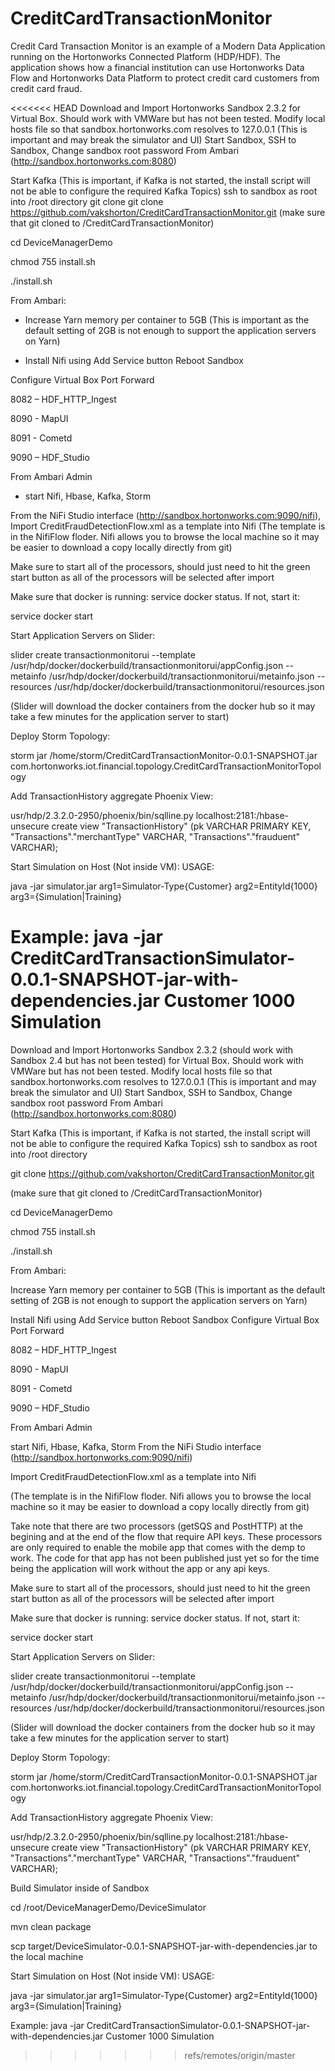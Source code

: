 # CreditCardTransactionMonitor
Credit Card Transaction Monitor is an example of a Modern Data Application running on the Hortonworks Connected Platform (HDP/HDF). The application shows how a financial institution can use Hortonworks Data Flow and Hortonworks Data Platform to protect credit card customers from credit card fraud.

<<<<<<< HEAD
Download and Import Hortonworks Sandbox 2.3.2 for Virtual Box. Should work with VMWare but has not been tested. Modify local hosts file so that sandbox.hortonworks.com resolves to 127.0.0.1 (This is important and may break the simulator and UI) 
Start Sandbox, SSH to Sandbox, Change sandbox root password From Ambari (http://sandbox.hortonworks.com:8080)

Start Kafka (This is important, if Kafka is not started, the install script will not be able to configure the required Kafka Topics)
ssh to sandbox as root into /root directory
git clone git clone https://github.com/vakshorton/CreditCardTransactionMonitor.git (make sure that git cloned to /CreditCardTransactionMonitor)

cd DeviceManagerDemo 

chmod 755 install.sh 

./install.sh

From Ambari:

 - Increase Yarn memory per container to 5GB (This is important as the default setting of 2GB is not enough to support the application servers on Yarn)
 
- Install Nifi using Add Service button
Reboot Sandbox

Configure Virtual Box Port Forward

8082 – HDF_HTTP_Ingest

8090 - MapUI

8091 - Cometd

9090 – HDF_Studio

From Ambari Admin 

 - start Nifi, Hbase, Kafka, Storm

From the NiFi Studio interface (http://sandbox.hortonworks.com:9090/nifi), Import CreditFraudDetectionFlow.xml as a template into Nifi (The template is in the NifiFlow floder. Nifi allows you to browse the local machine so it may be easier to download a copy locally directly from git)

Make sure to start all of the processors, should just need to hit the green start button as all of the processors will be selected after import

Make sure that docker is running: service docker status. If not, start it: 

service docker start

Start Application Servers on Slider:

slider create transactionmonitorui --template /usr/hdp/docker/dockerbuild/transactionmonitorui/appConfig.json --metainfo /usr/hdp/docker/dockerbuild/transactionmonitorui/metainfo.json --resources /usr/hdp/docker/dockerbuild/transactionmonitorui/resources.json 

(Slider will download the docker containers from the docker hub so it may take a few minutes for the application server to start)

Deploy Storm Topology:

storm jar /home/storm/CreditCardTransactionMonitor-0.0.1-SNAPSHOT.jar com.hortonworks.iot.financial.topology.CreditCardTransactionMonitorTopology

Add TransactionHistory aggregate Phoenix View:

usr/hdp/2.3.2.0-2950/phoenix/bin/sqlline.py localhost:2181:/hbase-unsecure
create view "TransactionHistory" (pk VARCHAR PRIMARY KEY, "Transactions"."merchantType" VARCHAR, "Transactions"."frauduent" VARCHAR);

Start Simulation on Host (Not inside VM):
USAGE:

java -jar simulator.jar arg1=Simulator-Type{Customer} arg2=EntityId{1000} arg3={Simulation|Training}

Example:
java -jar CreditCardTransactionSimulator-0.0.1-SNAPSHOT-jar-with-dependencies.jar Customer 1000 Simulation
=======
Download and Import Hortonworks Sandbox 2.3.2 (should work with Sandbox 2.4 but has not been tested) for Virtual Box. Should work with VMWare but has not been tested. Modify local hosts file so that sandbox.hortonworks.com resolves to 127.0.0.1 (This is important and may break the simulator and UI) Start Sandbox, SSH to Sandbox, Change sandbox root password From Ambari (http://sandbox.hortonworks.com:8080)

Start Kafka (This is important, if Kafka is not started, the install script will not be able to configure the required Kafka Topics) ssh to sandbox as root into /root directory 

git clone https://github.com/vakshorton/CreditCardTransactionMonitor.git 

(make sure that git cloned to /CreditCardTransactionMonitor)

cd DeviceManagerDemo

chmod 755 install.sh

./install.sh

From Ambari:

Increase Yarn memory per container to 5GB (This is important as the default setting of 2GB is not enough to support the application servers on Yarn)

Install Nifi using Add Service button Reboot Sandbox
Configure Virtual Box Port Forward

8082 – HDF_HTTP_Ingest

8090 - MapUI

8091 - Cometd

9090 – HDF_Studio

From Ambari Admin

start Nifi, Hbase, Kafka, Storm
From the NiFi Studio interface (http://sandbox.hortonworks.com:9090/nifi)

Import CreditFraudDetectionFlow.xml as a template into Nifi 

(The template is in the NifiFlow floder. Nifi allows you to browse the local machine so it may be easier to download a copy locally directly from git)

Take note that there are two processors (getSQS and PostHTTP) at the begining and at the end of the flow that require API keys. These processors are only required to enable the mobile app that comes with the demp to work. The code for that app has not been published just yet so for the time being the application will work without the app or any api keys.

Make sure to start all of the processors, should just need to hit the green start button as all of the processors will be selected after import

Make sure that docker is running: service docker status. If not, start it:

service docker start

Start Application Servers on Slider:

slider create transactionmonitorui --template /usr/hdp/docker/dockerbuild/transactionmonitorui/appConfig.json --metainfo /usr/hdp/docker/dockerbuild/transactionmonitorui/metainfo.json --resources /usr/hdp/docker/dockerbuild/transactionmonitorui/resources.json

(Slider will download the docker containers from the docker hub so it may take a few minutes for the application server to start)

Deploy Storm Topology:

storm jar /home/storm/CreditCardTransactionMonitor-0.0.1-SNAPSHOT.jar com.hortonworks.iot.financial.topology.CreditCardTransactionMonitorTopology

Add TransactionHistory aggregate Phoenix View:

usr/hdp/2.3.2.0-2950/phoenix/bin/sqlline.py localhost:2181:/hbase-unsecure create view "TransactionHistory" (pk VARCHAR PRIMARY KEY, "Transactions"."merchantType" VARCHAR, "Transactions"."frauduent" VARCHAR);

Build Simulator inside of Sandbox

cd /root/DeviceManagerDemo/DeviceSimulator

mvn clean package

scp target/DeviceSimulator-0.0.1-SNAPSHOT-jar-with-dependencies.jar to the local machine

Start Simulation on Host (Not inside VM): USAGE:

java -jar simulator.jar arg1=Simulator-Type{Customer} arg2=EntityId{1000} arg3={Simulation|Training}

Example: java -jar CreditCardTransactionSimulator-0.0.1-SNAPSHOT-jar-with-dependencies.jar Customer 1000 Simulation
>>>>>>> refs/remotes/origin/master
